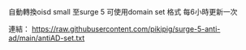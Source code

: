 自動轉換oisd small 至surge 5 可使用domain set 格式 每6小時更新一次

連結：
https://raw.githubusercontent.com/pikipig/surge-5-anti-ad/main/antiAD-set.txt